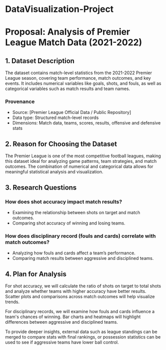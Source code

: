 # DataVisualization-Project
# Proposal: Analysis of Premier League Match Data (2021-2022)

## 1. Dataset Description  
The dataset contains match-level statistics from the 2021-2022 Premier League season, covering team performance, match outcomes, and key events. It includes numerical variables like goals, shots, and fouls, as well as categorical variables such as match results and team names.  

### Provenance  
- Source: [Premier League Official Data / Public Repository]  
- Data type: Structured match-level records  
- Dimensions: Match data, teams, scores, results, offensive and defensive stats  

## 2. Reason for Choosing the Dataset  
The Premier League is one of the most competitive football leagues, making this dataset ideal for analyzing game patterns, team strategies, and match outcomes. The combination of numerical and categorical data allows for meaningful statistical analysis and visualization.  

## 3. Research Questions  

### How does shot accuracy impact match results?  
- Examining the relationship between shots on target and match outcomes.  
- Comparing shot accuracy of winning and losing teams.  

### How does disciplinary record (fouls and cards) correlate with match outcomes?  
- Analyzing how fouls and cards affect a team’s performance.  
- Comparing match results between aggressive and disciplined teams.  

## 4. Plan for Analysis  

For shot accuracy, we will calculate the ratio of shots on target to total shots and analyze whether teams with higher accuracy have better results. Scatter plots and comparisons across match outcomes will help visualize trends.  

For disciplinary records, we will examine how fouls and cards influence a team's chances of winning. Bar charts and heatmaps will highlight differences between aggressive and disciplined teams.  

To provide deeper insights, external data such as league standings can be merged to compare stats with final rankings, or possession statistics can be used to see if aggressive teams have lower ball control.  

